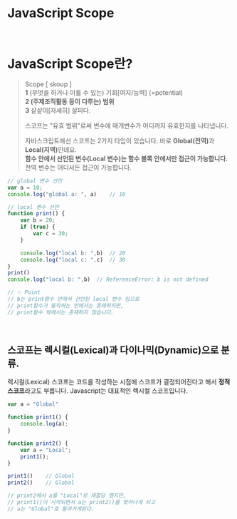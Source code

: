 # JavaScript Scope


​	

# JavaScript Scope란?

> Scope [ skoʊp ]</br>**1** (무엇을 하거나 이룰 수 있는) 기회[여지/능력] (=potential)</br>**2 (주제조직활동 등이 다루는) 범위**</br>**3** 샅샅이[자세히] 살피다.
>
> 스코프는 "유효 범위"로써 번수에 매개변수가 어디까지 유효한지를 나타냅니다.
>
> 자바스크립트에선 스코프는 2가지 타입이 있습니다. 바로 <b>Global(전역)</b>과 <b>Local(지역)</b>인데요. </br>**함수 안에서 선언된 변수(Local 변수)는 함수 블록 안에서만 접근이 가능합니다.**</br>전역 변수는 어디서든 접근이 가능합니다.

```javascript
// global 변수 선언
var a = 10;
console.log("global a: ", a)    // 10

// local 변수 선언
function print() {
    var b = 20;
    if (true) {
        var c = 30;
    }

    console.log("local b: ",b)  // 20
    console.log("local c: ",c)  // 30
}
print()
console.log("local b: ",b)  // ReferenceError: b is not defined

// ✨ Point
// b는 print함수 안에서 선언된 local 변수 임으로 
// print함수가 동작하는 안에서는 존재하지만, 
// print함수 밖에서는 존재하지 않습니다.
```

​	

## 스코프는 렉시컬(Lexical)과 다이나믹(Dynamic)으로 분류.

렉시컬(Lexical) 스코프는 코드를 작성하는 시점에 스코프가 결정되어진다고 해서 **정적 스코프**라고도 부릅니다. Javascript는 대표적인 렉시컬 스코프입니다.

```javascript
var a = "Global"

function print1() {
    console.log(a);
}

function print2() {
    var a = "Local";
    print1();
}

print1()    // Global
print2()    // Global

// print2에서 a를 "Local"로 재할당 했지만,
// print1()이 시작되면서 a는 print2()를 벗어나게 되고
// a는 "Global"로 돌아가게된다.
```

​	

​	

​	


